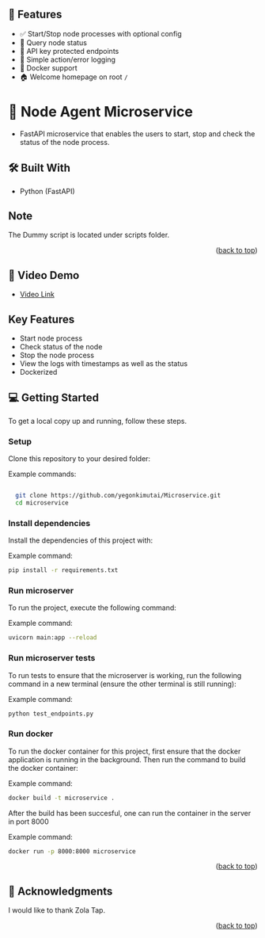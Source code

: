 <a name="readme-top"></a>

<!-- TABLE OF CONTENTS -->

## 🚀 Features

- ✅ Start/Stop node processes with optional config
- 📡 Query node status
- 🔐 API key protected endpoints
- 📝 Simple action/error logging
- 🐳 Docker support
- 🏠 Welcome homepage on root `/`

<!-- PROJECT DESCRIPTION -->

# 📖 Node Agent Microservice <a name="about-project"></a>

- FastAPI microservice that enables the users to start, stop and check the status of the node process.

## 🛠 Built With <a name="built-with"></a>

- Python (FastAPI)

## Note
The Dummy script is located under scripts folder.

<p align="right">(<a href="#readme-top">back to top</a>)</p>

## 🚀 Video Demo <a name="live-demo"></a>

- [Video Link](https://www.loom.com/share/d141717491c641a99819a6b833429511?sid=21913a1f-3f89-4de6-a1b6-4797da6927bb)

## Key Features

- Start node process
- Check status of the node
- Stop the node process
- View the logs with timestamps as well as the status
- Dockerized

<!-- GETTING STARTED -->

## 💻 Getting Started <a name="getting-started"></a>

To get a local copy up and running, follow these steps.

### Setup

Clone this repository to your desired folder:

Example commands:

```sh

  git clone https://github.com/yegonkimutai/Microservice.git
  cd microservice


```

### Install dependencies

Install the dependencies of this project with:

Example command:

```sh
pip install -r requirements.txt
```

### Run microserver

To run the project, execute the following command:

Example command:

```sh
uvicorn main:app --reload
```

### Run microserver tests

To run tests to ensure that the microserver is working, run the following command in a new terminal (ensure the other terminal is still running):

Example command:

```sh
python test_endpoints.py
```

### Run docker

To run the docker container for this project, first ensure that the docker application is running in the background. Then run the command to build the docker container:

Example command:

```sh
docker build -t microservice .
```

After the build has been succesful, one can run the container in the server in port 8000

Example command:

```sh
docker run -p 8000:8000 microservice
```

<p align="right">(<a href="#readme-top">back to top</a>)</p>

<!-- ACKNOWLEDGEMENTS -->

## 🙏 Acknowledgments <a name="acknowledgements"></a>

I would like to thank Zola Tap.

<p align="right">(<a href="#readme-top">back to top</a>)</p>

